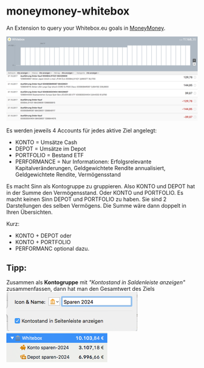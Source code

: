 # moneymoney-whitebox
An Extension to query your Whitebox.eu goals in [MoneyMoney](https://moneymoney-app.com).

![MoneyMoney screenshot mit Whitebox](Screenshots/Whitebox.png)

Es werden jeweils 4 Accounts für jedes aktive Ziel angelegt:
- KONTO = Umsätze Cash
- DEPOT = Umsätze im Depot
- PORTFOLIO = Bestand ETF 
- PERFORMANCE = Nur Informationen: Erfolgsrelevante Kapitalveränderungen, Geldgewichtete Rendite annualisiert, Geldgewichtete Rendite, Vermögensstand

Es macht Sinn als Kontogruppe zu gruppieren. Also KONTO und DEPOT hat in der Summe den Vermögensstand. Oder KONTO und PORTFOLIO.
Es macht keinen Sinn DEPOT und PORTFOLIO zu haben. Sie sind 2 Darstellungen des selben Vermögens. Die Summe wäre dann doppelt in Ihren Übersichten. 

Kurz:
- KONTO + DEPOT oder
- KONTO + PORTFOLIO
- PERFORMANC optional dazu.

## Tipp: 
Zusammen als **Kontogruppe** mit *"Kontostand in Saldenleiste anzeigen"* zusammenfassen, dann hat man den Gesamtwert des Ziels 
![MoneyMoney screenshot Kontosaldo](Screenshots/Kontosaldo.png)
![MoneyMoney screenshot Kontogruppe](Screenshots/Kontogruppe.png)
